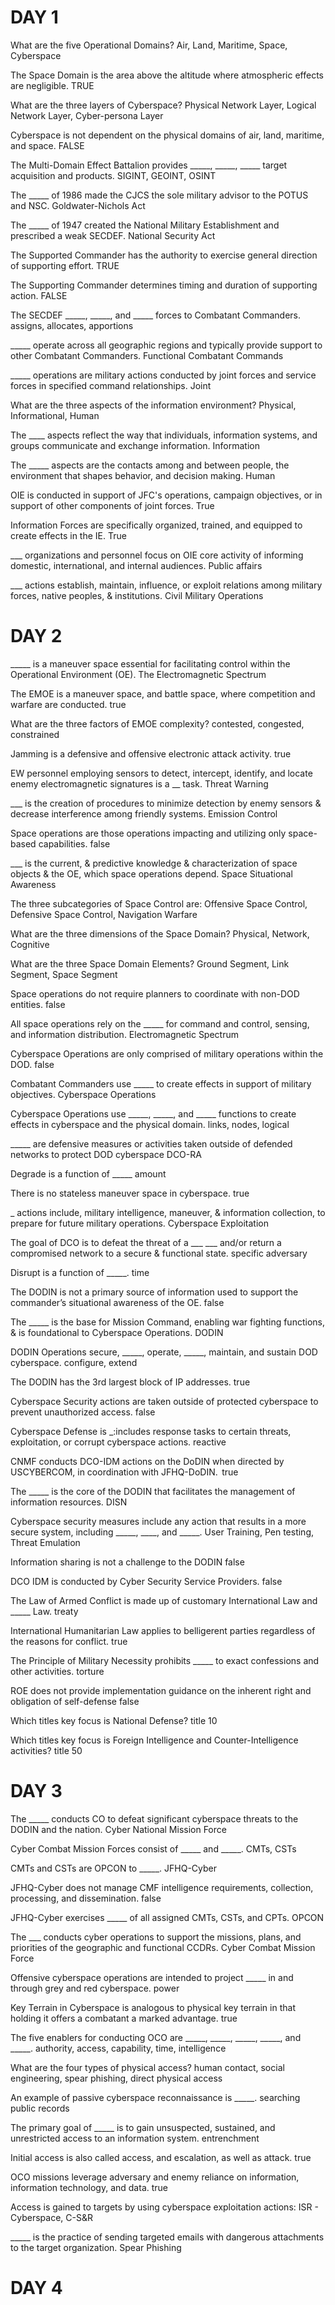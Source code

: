 # DAY 1 

What are the five Operational Domains?
Air, Land, Maritime, Space, Cyberspace

The Space Domain is the area above the altitude where atmospheric effects are negligible.
TRUE

What are the three layers of Cyberspace?
Physical Network Layer, Logical Network Layer, Cyber-persona Layer 

Cyberspace is not dependent on the physical domains of air, land, maritime, and space.
FALSE

The Multi-Domain Effect Battalion provides _____, _____, _____ target acquisition and products.
SIGINT, GEOINT, OSINT

The _____ of 1986 made the CJCS the sole military advisor to the POTUS and NSC.
Goldwater-Nichols Act  

The _____ of 1947 created the National Military Establishment and prescribed a weak SECDEF.
National Security Act  

The Supported Commander has the authority to exercise general direction of supporting effort.
TRUE

The Supporting Commander determines timing and duration of supporting action.
FALSE

The SECDEF _____, _____, and _____ forces to Combatant Commanders.
assigns, allocates, apportions

_____ operate across all geographic regions and typically provide support to other Combatant Commanders.
Functional Combatant Commands  

_____ operations are military actions conducted by joint forces and service forces in specified command relationships.
Joint

What are the three aspects of the information environment?
Physical, Informational, Human

The ____ aspects reflect the way that individuals, information systems, and groups communicate and exchange information.
Information

The _____ aspects are the contacts among and between people, the environment that shapes behavior, and decision making.
Human

OIE is conducted in support of JFC's operations, campaign objectives, or in support of other components of joint forces.
True

Information Forces are specifically organized, trained, and equipped to create effects in the IE.
True

___ organizations and personnel focus on OIE core activity of informing domestic, international, and internal audiences.
Public affairs

___ actions establish, maintain, influence, or exploit relations among military forces, native peoples, & institutions.
Civil Military Operations

# DAY 2

_____ is a maneuver space essential for facilitating control within the Operational Environment (OE).
The Electromagnetic Spectrum  

The EMOE is a maneuver space, and battle space, where competition and warfare are conducted.
true

What are the three factors of EMOE complexity?
contested, congested, constrained  

Jamming is a defensive and offensive electronic attack activity.
true

EW personnel employing sensors to detect, intercept, identify, and locate enemy electromagnetic signatures is a __ task.
Threat Warning  

___ is the creation of procedures to minimize detection by enemy sensors & decrease interference among friendly systems.
Emission Control  

Space operations are those operations impacting and utilizing only space-based capabilities.
false

___ is the current, & predictive knowledge & characterization of space objects & the OE, which space operations depend.
Space Situational Awareness  

The three subcategories of Space Control are:
Offensive Space Control, Defensive Space Control, Navigation Warfare  

What are the three dimensions of the Space Domain?
Physical, Network, Cognitive  

What are the three Space Domain Elements?
Ground Segment, Link Segment, Space Segment  

Space operations do not require planners to coordinate with non-DOD entities.
false

All space operations rely on the _____ for command and control, sensing, and information distribution.
Electromagnetic Spectrum  

Cyberspace Operations are only comprised of military operations within the DOD.
false

Combatant Commanders use _____ to create effects in support of military objectives.
Cyberspace Operations  

Cyberspace Operations use _____, _____, and _____ functions to create effects in cyberspace and the physical domain.
links, nodes, logical  

_____ are defensive measures or activities taken outside of defended networks to protect DOD cyberspace
DCO-RA  

Degrade is a function of _____
amount

There is no stateless maneuver space in cyberspace.
true

_ actions include, military intelligence, maneuver, & information collection, to prepare for future military operations.
Cyberspace Exploitation  

The goal of DCO is to defeat the threat of a ___ ___ and/or return a compromised network to a secure & functional state.
specific adversary  

Disrupt is a function of _____.
time

The DODIN is not a primary source of information used to support the commander’s situational awareness of the OE.
false

The _____ is the base for Mission Command, enabling war fighting functions, & is foundational to Cyberspace Operations.
DODIN

DODIN Operations secure, _____, operate, _____, maintain, and sustain DOD cyberspace.
configure, extend  

The DODIN has the 3rd largest block of IP addresses.
true

Cyberspace Security actions are taken outside of protected cyberspace to prevent unauthorized access.
false

Cyberspace Defense is _:includes response tasks to certain threats, exploitation, or corrupt cyberspace actions.
reactive  

CNMF conducts DCO-IDM actions on the DoDIN when directed by USCYBERCOM, in coordination with JFHQ-DoDIN.  
true

The _____ is the core of the DODIN that facilitates the management of information resources.
DISN  

Cyberspace security measures include any action that results in a more secure system, including _____, ____, and _____.
User Training, Pen testing, Threat Emulation

Information sharing is not a challenge to the DODIN
false

DCO IDM is conducted by Cyber Security Service Providers.
false

The Law of Armed Conflict is made up of customary International Law and _____ Law.
treaty

International Humanitarian Law applies to belligerent parties regardless of the reasons for conflict.
true

The Principle of Military Necessity prohibits _____ to exact confessions and other activities.
torture  

ROE does not provide implementation guidance on the inherent right and obligation of self-defense
false

Which titles key focus is National Defense?
title 10  

Which titles key focus is Foreign Intelligence and Counter-Intelligence activities?
title 50  

# DAY 3

The _____ conducts CO to defeat significant cyberspace threats to the DODIN and the nation.
Cyber National Mission Force  

Cyber Combat Mission Forces consist of _____ and _____.
CMTs, CSTs

CMTs and CSTs are OPCON to _____.
JFHQ-Cyber  

JFHQ-Cyber does not manage CMF intelligence requirements, collection, processing, and dissemination.
false

JFHQ-Cyber exercises _____ of all assigned CMTs, CSTs, and CPTs.
OPCON  

The ___ conducts cyber operations to support the missions, plans, and priorities of the geographic and functional CCDRs.
Cyber Combat Mission Force  

Offensive cyberspace operations are intended to project _____ in and through grey and red cyberspace.
power  

Key Terrain in Cyberspace is analogous to physical key terrain in that holding it offers a combatant a marked advantage.
true

The five enablers for conducting OCO are _____, _____, _____, _____, and _____.
authority, access, capability, time, intelligence

What are the four types of physical access?
human contact, social engineering, spear phishing, direct physical access  

An example of passive cyberspace reconnaissance is _____.
searching public records  

The primary goal of _____ is to gain unsuspected, sustained, and unrestricted access to an information system.
entrenchment 

Initial access is also called access, and escalation, as well as attack.
true

OCO missions leverage adversary and enemy reliance on information, information technology, and data.
true

Access is gained to targets by using cyberspace exploitation actions:
ISR - Cyberspace, C-S&R  

_____ is the practice of sending targeted emails with dangerous attachments to the target organization.
Spear Phishing  

# DAY 4





















































